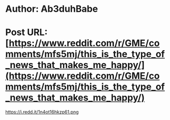 # Author: Ab3duhBabe
# Post URL: [https://www.reddit.com/r/GME/comments/mfs5mj/this_is_the_type_of_news_that_makes_me_happy/](https://www.reddit.com/r/GME/comments/mfs5mj/this_is_the_type_of_news_that_makes_me_happy/)


https://i.redd.it/1n4ot16hkzp61.png